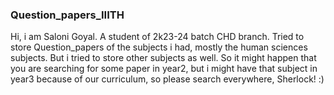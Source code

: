 ### Question_papers_IIITH
Hi, i am Saloni Goyal. A student of 2k23-24 batch CHD branch.
Tried to store Question_papers of the subjects i had, mostly the human sciences subjects.
But i tried to store other subjects as well. So it might happen that you are searching for some paper in year2, but i might have that subject in year3 because of our curriculum, so please search everywhere, Sherlock! :)
